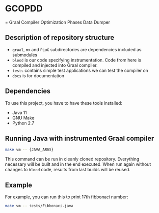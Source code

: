 # GCOPDD

= Graal Compiler Optimization Phases Data Dumper

## Description of repository structure

* `graal`, `mx` and `PLuG` subdirectories are dependencies included as submodules
* `blood` is our code specifying instrumentation. Code from here is compiled and injected into Graal compiler.
* `tests` contains simple test applications we can test the compiler on
* `docs` is for documentation

## Dependencies

To use this project, you have to have these tools installed:

* Java 11
* GNU Make
* Python 2.7

## Running Java with instrumented Graal compiler

```sh
make vm -- {JAVA_ARGS}
```

This command can be run in cleanly cloned repository. Everything necessary will be built and in the end executed. When run again without changes to `blood` code, results from last builds will be reused.

## Example

For example, you can run this to print 17th fibbonaci number:

```sh
make vm -- tests/Fibbonaci.java
```
